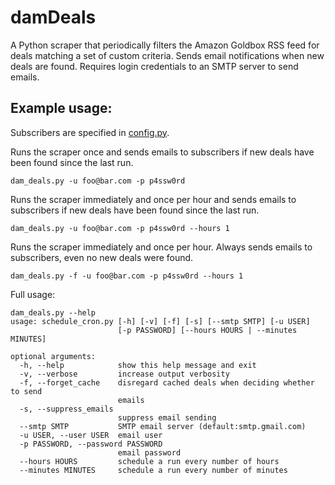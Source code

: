 # damDeals

A Python scraper that periodically filters the Amazon Goldbox RSS feed for deals matching a set of custom criteria.  Sends email notifications when new deals are found.
Requires login credentials to an SMTP server to send emails.

## Example usage:

Subscribers are specified in [config.py](https://github.com/nellamad/dam_deals/blob/master/config.py).

Runs the scraper once and sends emails to subscribers if new deals have been found since the last run.
```
dam_deals.py -u foo@bar.com -p p4ssw0rd
```

Runs the scraper immediately and once per hour and sends emails to subscribers if new deals have been found since the last run.
```
dam_deals.py -u foo@bar.com -p p4ssw0rd --hours 1
```

Runs the scraper immediately and once per hour.  Always sends emails to subscribers, even no new deals were found.
```
dam_deals.py -f -u foo@bar.com -p p4ssw0rd --hours 1
```


Full usage:
```
dam_deals.py --help
usage: schedule_cron.py [-h] [-v] [-f] [-s] [--smtp SMTP] [-u USER]
                        [-p PASSWORD] [--hours HOURS | --minutes MINUTES]

optional arguments:
  -h, --help            show this help message and exit
  -v, --verbose         increase output verbosity
  -f, --forget_cache    disregard cached deals when deciding whether to send
                        emails
  -s, --suppress_emails
                        suppress email sending
  --smtp SMTP           SMTP email server (default:smtp.gmail.com)
  -u USER, --user USER  email user
  -p PASSWORD, --password PASSWORD
                        email password
  --hours HOURS         schedule a run every number of hours
  --minutes MINUTES     schedule a run every number of minutes
 ```
